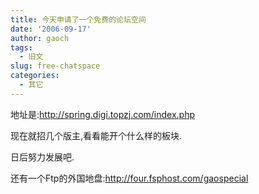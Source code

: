 ```yaml
---
title: 今天申请了一个免费的论坛空间
date: '2006-09-17'
author: gaoch
tags:
  - 旧文
slug: free-chatspace
categories:
  - 其它
---
```


地址是:http://spring.digi.topzj.com/index.php

现在就招几个版主,看看能开个什么样的板块.

日后努力发展吧.

还有一个Ftp的外国地盘:http://four.fsphost.com/gaospecial
